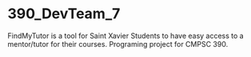 # 390_DevTeam_7
FindMyTutor is a tool for Saint Xavier Students to have easy access to a mentor/tutor for their courses. Programing project for CMPSC 390.
